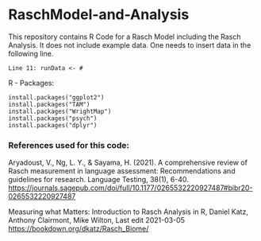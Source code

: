 # RaschModel-and-Analysis

This repository contains R Code for a Rasch Model including the Rasch Analysis.
It does not include example data.
One needs to insert data in the following line.
```
Line 11: runData <- #
```

R - Packages:
```
install.packages("ggplot2")
install.packages("TAM")
install.packages("WrightMap")
install.packages("psych")
install.packages("dplyr")
```

### References used for this code:
Aryadoust, V., Ng, L. Y., & Sayama, H. (2021). A comprehensive review of Rasch measurement in language assessment: Recommendations and guidelines for research. Language Testing, 38(1), 6-40. 
https://journals.sagepub.com/doi/full/10.1177/0265532220927487#bibr20-0265532220927487

Measuring what Matters: Introduction to Rasch Analysis in R, Daniel Katz, Anthony Clairmont, Mike Wilton, Last edit 2021-03-05
https://bookdown.org/dkatz/Rasch_Biome/


